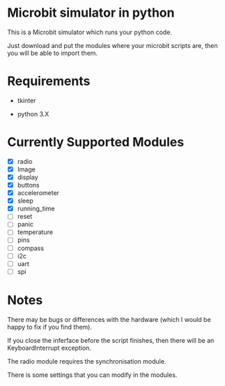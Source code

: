 Microbit simulator in python
====================================================================
This is a Microbit simulator which runs your python code.

Just download and put the modules where your microbit scripts are, then you will be able to import them.

Requirements
============
- tkinter

- python 3.X

Currently Supported Modules
===========================

- [x] radio
- [x] Image
- [x] display
- [x] buttons
- [x] accelerometer
- [x] sleep
- [x] running_time
- [ ] reset
- [ ] panic
- [ ] temperature
- [ ] pins
- [ ] compass
- [ ] i2c
- [ ] uart
- [ ] spi

Notes
=====
There may be bugs or differences with the hardware (which I would be happy to fix if you find them).

If you close the inferface before the script finishes, then there will be an KeyboardInterrupt exception.

The radio module requires the synchronisation module.

There is some settings that you can modify in the modules.